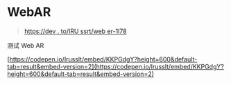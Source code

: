 # WebAR

> [https://dev . to/IRU ssrt/web er-1l78](https://dev.to/irusslt/webar-1l78)

测试 Web AR

[https://codepen.io/Irusslt/embed/KKPGdgY?height=600&default-tab=result&embed-version=2](https://codepen.io/Irusslt/embed/KKPGdgY?height=600&default-tab=result&embed-version=2)